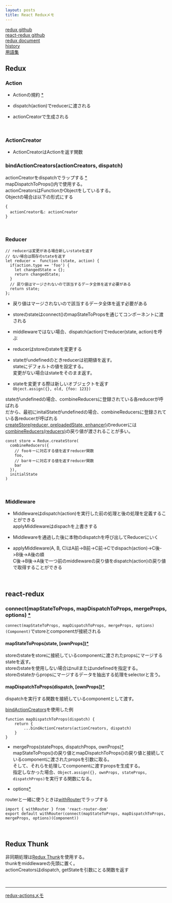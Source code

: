 ```yaml
---
layout: posts
title: React Reduxメモ
---
```

[redux github](https://github.com/reactjs/redux/)  
[react-redux github](https://github.com/reactjs/react-redux)  
[redux document](http://redux.js.org/)  
[history](https://github.com/reacttraining/history)  
[用語集](https://japanese-document.github.io/redux/glossary.html)

## Redux

### Action

* Actionの規約 [\*](https://github.com/acdlite/flux-standard-action)  

* dispatch(action)でreducerに渡される

* actionCreatorで生成される

<br>

### ActionCreator

* ActionCreatorはActionを返す関数  

### bindActionCreators(actionCreators, dispatch)

actionCreatorをdispatchでラップする [\*](https://japanese-document.github.io/redux/bindActionCreators.html)  
mapDispatchToProps()内で使用する。  
actionCreatorsはFunctionかObjectをしているする。  
Objectの場合は以下の形式にする  

```
{
  actionCreator名: actionCreator
}
```

<br>

### Reducer

```
// reducerは変更がある場合新しいstateを返す
// ない場合は既存のstateを返す
let reducer =  function (state, action) {
  if(action.type == 'foo') {
    let changedState = {};
    return changedState;
  }
  // 戻り値はマージされないので該当するデータ全体を返す必要がある
  return state;
};
```

* 戻り値はマージされないので該当するデータ全体を返す必要がある

* storeのstateはconnect()のmapStateToPropsを通じてコンポーネントに渡される

* middlewareではない場合、dispatch(action)でreducer(state, action)を呼ぶ

* reducerはstoreのstateを変更する

* stateがundefinedのときreducerは初期値を返す。  
stateにデフォルトの値を設定する。  
変更がない場合はstateをそのまま返す。  

* stateを変更する際は新しいオブジェクトを返す  
`Object.assign({}, old, {foo: 123})`  

stateがundefinedの場合、combineReducersに登録されている各reducerが呼ばれる  
だから、最初にinitalStateがundefinedの場合、combineReducersに登録されている各reducerが呼ばれる  
[createStore(reducer, preloadedState, enhancer)](https://redux.js.org/api/createstore)のreducerには[combineReducers(reducers)](https://japanese-document.github.io/redux/combinereducers.html)の戻り値が渡されることが多い。  

```
const store = Redux.createStore(
  combineReducers({
    // fooキーに対応する値を返すreducer関数
    foo,
    // barキーに対応する値を返すreducer関数
    bar
  }),
  initialState
)
```

<br>

### Middleware

* Middlewareはdispatch(action)を実行した前の処理と後の処理を定義することができる  
applyMiddlewareはdispachを上書きする  

* Middlewareを通過した後に本物のdispatchを呼び出してReducerにいく  

* applyMiddleware(A, B, C)はA前->B前->C前->Cでdispach(action)->C後->B後->A後の順  
C後->B後->A後で一つ前のmiddlewareの戻り値をdispatch(action)の戻り値で取得することができる

<br>

## react-redux

### connect(mapStateToProps, mapDispatchToProps, mergeProps, options) [\*](https://japanese-document.github.io/react-redux/connect.html)

`connect(mapStateToProps, mapDispatchToProps, mergeProps, options)(Component)`でstoreとcomponentが接続される

#### mapStateToProps(state, [ownProps])[\*](https://japanese-document.github.io/react-redux/connect.html#mapstatetoprops-state-ownprops--object)  

storeのstateをstoreに接続しているcomponentに渡されたpropsにマージするstateを返す。  
storeのstateを使用しない場合はnullまたはundefinedを指定する。  
storeのstateからpropsにマージするデータを抽出する処理をselectorと言う。

#### mapDispatchToProps(dispatch, [ownProps])[\*](https://japanese-document.github.io/react-redux/connect.html#mapdispatchtoprops-object--dispatch-ownprops--object)  

dispatchを実行する関数を接続しているcomponentとして渡す。  

[bindActionCreators](https://japanese-document.github.io/redux/bindActionCreators.html)を使用した例   

```
function mapDispatchToProps(dispatch) {
    return {
        ...bindActionCreators(actionCreators, dispatch)
    }
}
```

* mergeProps(stateProps, dispatchProps, ownProps)[\*](https://japanese-document.github.io/react-redux/connect.html#mapdispatchtoprops-object--dispatch-ownprops--object)  
mapStateToProps()の戻り値とmapDispatchToProps()の戻り値と接続しているcomponentに渡されたpropsを引数に取る。  
そして、それらを処理してcomponentに渡すpropsを生成する。  
指定しなかった場合、`Object.assign({}, ownProps, stateProps, dispatchProps)`を実行する関数になる。

* options[\*](https://japanese-document.github.io/react-redux/connect.html#options-object)

routerと一緒に使うときは[withRouter](https://reacttraining.com/react-router/web/api/withRouter)でラップする

```
import { withRouter } from 'react-router-dom'
export default withRouter(connect(mapStateToProps, mapDispatchToProps, mergeProps, options)(Component))
```

<br>

## Redux Thunk

非同期処理は[Redux Thunk](https://japanese-document.github.io/redux-thunk/)を使用する。  
thunkをmiddlewareの先頭に置く。  
actionCreatorsはdispatch, getStateを引数にとる関数を返す

<br>

<hr/>

[redux-actionsメモ](/2018/09/08/redux-actions.html)
